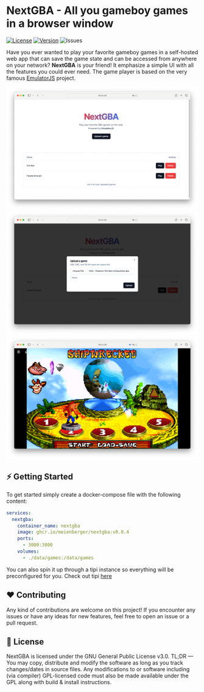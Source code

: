 # NextGBA - All you gameboy games in a browser window

[![License](https://img.shields.io/github/license/meienberger/nextgba)](https://github.com/meienberger/nextgba/blob/master/LICENSE)
[![Version](https://img.shields.io/github/v/release/meienberger/nextgba?color=%235351FB&label=version)](https://github.com/meienberger/nextgba/releases)
![Issues](https://img.shields.io/github/issues/meienberger/nextgba)

Have you ever wanted to play your favorite gameboy games in a self-hosted web app that can save the game state and can be accessed from anywhere on your network? **NextGBA** is your friend!
It emphasize a simple UI with all the features you could ever need. The game player is based on the very famous [EmulatorJS](https://emulatorjs.org/) project.

![Preview](screenshots/main.png)
![Upload](screenshots/upload.png)
![Ingame](screenshots/ingame.png)

## ⚡ Getting Started

To get started simply create a docker-compose file with the following content:

```YAML
services:
  nextgba:
    container_name: nextgba
    image: ghcr.io/meienberger/nextgba:v0.0.4
    ports:
      - 3000:3000
    volumes:
      - ./data/games:/data/games
```

You can also spin it up through a tipi instance so everything will be preconfigured for you. Check out tipi [here](https://runtipi.io)

## ❤️ Contributing

Any kind of contributions are welcome on this project! If you encounter any issues or have any ideas for new features, feel free to open an issue or a pull request.

## 📜 License

NextGBA is licensed under the GNU General Public License v3.0. TL;DR — You may copy, distribute and modify the software as long as you track changes/dates in source files. Any modifications to or software including (via compiler) GPL-licensed code must also be made available under the GPL along with build & install instructions.
